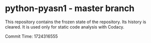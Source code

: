 # python-pyasn1 - master branch

This repository contains the frozen state of the repository.
Its history is cleared. It is used only for static code
analysis with Codacy.

Commit Time: 1724316555